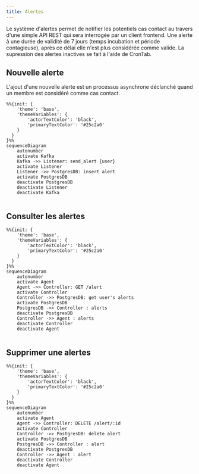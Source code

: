 ```yaml
---
title: Alertes
---
```


Le système d'alertes permet de notifier les potentiels cas contact au travers d'une simple API REST qui sera interrogée par un client frontend. Une alerte à une durée de validité de 7 jours (temps incubation et période contagieuse), après ce délai elle n'est plus considérée comme valide. La supression des alertes inactives se fait à l'aide de CronTab.

## Nouvelle alerte
L'ajout d'une nouvelle alerte est un processus asynchrone déclanché quand un membre est considéré comme cas contact.

```mermaid
%%{init: {
    'theme': 'base', 
    'themeVariables': {
        'actorTextColor': 'black',
        'primaryTextColor': '#25c2a0'
    }
  }
}%%
sequenceDiagram
    autonumber
    activate Kafka
    Kafka ->> Listener: send_alert {user}
    activate Listener
    Listener ->> PostgresDB: insert alert
    activate PostgresDB
    deactivate PostgresDB
    deactivate Listener
    deactivate Kafka
    
```

## Consulter les alertes

```mermaid
%%{init: {
    'theme': 'base', 
    'themeVariables': {
        'actorTextColor': 'black',
        'primaryTextColor': '#25c2a0'
    }
  }
}%%
sequenceDiagram
    autonumber
    activate Agent
    Agent ->> Controller: GET /alert
    activate Controller
    Controller ->> PostgresDB: get user's alerts
    activate PostgresDB
    PostgresDB ->> Controller : alerts
    deactivate PostgresDB
    Controller ->> Agent : alerts
    deactivate Controller
    deactivate Agent
    
```

## Supprimer une alertes

```mermaid
%%{init: {
    'theme': 'base', 
    'themeVariables': {
        'actorTextColor': 'black',
        'primaryTextColor': '#25c2a0'
    }
  }
}%%
sequenceDiagram
    autonumber
    activate Agent
    Agent ->> Controller: DELETE /alert/:id
    activate Controller
    Controller ->> PostgresDB: delete alert
    activate PostgresDB
    PostgresDB ->> Controller : alert
    deactivate PostgresDB
    Controller ->> Agent : alert
    deactivate Controller
    deactivate Agent
    
```